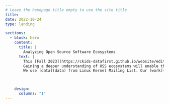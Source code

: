 ```yaml
---
# Leave the homepage title empty to use the site title
title:
date: 2022-10-24
type: landing

sections:
  - block: hero
    content:
      title: |
        Analyzing Open Source Software Ecosystems
      text: |    
        This [Fall 2023](https://ckids-datafirst.github.io/website/editions/2023-fall/#dates) [DataFirst project](https://ckids-datafirst.github.io/website/) attempts to [analyze code commits(source code and patch discussions) of open-source software to better understand them](problem-statement).
        Gaining a deeper understanding of OSS ecosystems will enable the open-source community to identify potential vulnerabilities, and define better development practices.
        We use [data](data) from Linux Kernel Mailing List. Our [work](approach) focuses on extracting clean messages from the raw data and performing keyword extraction and summarization on individual messages and patch discussions. Our initial [results](results) indicate that most clean messages can be extracted through regular expression, and keyword extraction and summarization can be accomplished with the help of large language models such as GPT4.

        

    design:
      columns: "1"
---
```


